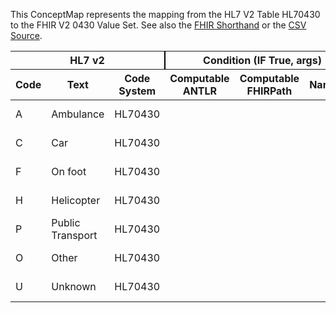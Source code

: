
This ConceptMap represents the mapping from the HL7 V2 Table HL70430 to the FHIR V2 0430 Value Set. See also the <a href='https://github.com/HL7/v2-to-fhir/blob/master/tank/Table HL70430 to V2 0430.fsh'>FHIR Shorthand</a> or the <a href='https://github.com/HL7/v2-to-fhir/blob/master/mappings/codesystems/HL7 Concept Map_ ModeOfArrival - Sheet1.csv'>CSV Source</a>.
<table class='grid'><thead>
<tr><th colspan='3' style='border-right: 2px solid black;'>HL7 v2</th><th colspan='3' style='border-right: 2px solid black;'>Condition (IF True, args)</th><th colspan='4'>HL7 FHIR</th><th rowspan='2'>Comments</th></tr>
<tr><th>Code</th><th>Text</th><th>Code System</th><th>Computable ANTLR</th><th>Computable FHIRPath</th><th>Narrative</th><th>Code</th><th>Proposed Extension</th><th>Display</th><th>Code System</th></tr></thead>
<tbody>
<tr><td>A</td><td>Ambulance</td><td style='border-right: 2px'>HL70430</td><td></td><td></td><td style='border-right: 2px'></td><td>A</td><td></td><td>Ambulance</td><td><a href='https://hl7.org/fhir/R4/v2/0430/index.html'>http://terminology.hl7.org/CodeSystem/v2-0430</a></td><td></td></tr>
<tr><td>C</td><td>Car</td><td style='border-right: 2px'>HL70430</td><td></td><td></td><td style='border-right: 2px'></td><td>C</td><td></td><td>Car</td><td><a href='https://hl7.org/fhir/R4/v2/0430/index.html'>http://terminology.hl7.org/CodeSystem/v2-0430</a></td><td></td></tr>
<tr><td>F</td><td>On foot</td><td style='border-right: 2px'>HL70430</td><td></td><td></td><td style='border-right: 2px'></td><td>F</td><td></td><td>On foot</td><td><a href='https://hl7.org/fhir/R4/v2/0430/index.html'>http://terminology.hl7.org/CodeSystem/v2-0430</a></td><td></td></tr>
<tr><td>H</td><td>Helicopter</td><td style='border-right: 2px'>HL70430</td><td></td><td></td><td style='border-right: 2px'></td><td>H</td><td></td><td>Helicopter</td><td><a href='https://hl7.org/fhir/R4/v2/0430/index.html'>http://terminology.hl7.org/CodeSystem/v2-0430</a></td><td></td></tr>
<tr><td>P</td><td>Public Transport</td><td style='border-right: 2px'>HL70430</td><td></td><td></td><td style='border-right: 2px'></td><td>P</td><td></td><td>Public Transport</td><td><a href='https://hl7.org/fhir/R4/v2/0430/index.html'>http://terminology.hl7.org/CodeSystem/v2-0430</a></td><td></td></tr>
<tr><td>O</td><td>Other</td><td style='border-right: 2px'>HL70430</td><td></td><td></td><td style='border-right: 2px'></td><td>O</td><td></td><td>Other</td><td><a href='https://hl7.org/fhir/R4/v2/0430/index.html'>http://terminology.hl7.org/CodeSystem/v2-0430</a></td><td></td></tr>
<tr><td>U</td><td>Unknown</td><td style='border-right: 2px'>HL70430</td><td></td><td></td><td style='border-right: 2px'></td><td>U</td><td></td><td>Unknown</td><td><a href='https://hl7.org/fhir/R4/v2/0430/index.html'>http://terminology.hl7.org/CodeSystem/v2-0430</a></td><td></td></tr>
</tbody></table>
